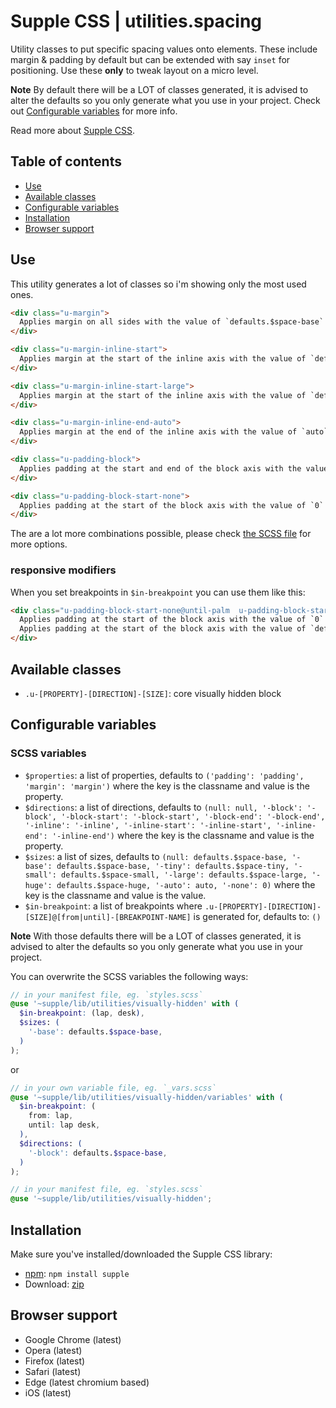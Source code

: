 # Supple CSS | utilities.spacing

Utility classes to put specific spacing values onto elements. These include margin & padding by default but can be extended with say `inset` for positioning. Use these **only** to tweak layout on a micro level.

**Note** By default there will be a LOT of classes generated, it is advised to alter the defaults so you only generate what you use in your project. Check out [Configurable variables](#configurable-variables) for more info.

Read more about [Supple CSS](https://github.com/supple-css/supple).

## Table of contents

* [Use](#use)
* [Available classes](#available-classes)
* [Configurable variables](#configurable-variables)
* [Installation](#installation)
* [Browser support](#browser-support)

## Use
This utility generates a lot of classes so i'm showing only the most used ones.

```html
<div class="u-margin">
  Applies margin on all sides with the value of `defaults.$space-base`
</div>

<div class="u-margin-inline-start">
  Applies margin at the start of the inline axis with the value of `defaults.$space-base`
</div>

<div class="u-margin-inline-start-large">
  Applies margin at the start of the inline axis with the value of `defaults.$space-large`
</div>

<div class="u-margin-inline-end-auto">
  Applies margin at the end of the inline axis with the value of `auto`
</div>

<div class="u-padding-block">
  Applies padding at the start and end of the block axis with the value of `defaults.$space-base`
</div>

<div class="u-padding-block-start-none">
  Applies padding at the start of the block axis with the value of `0`
</div>
```
The are a lot more combinations possible, please check [the SCSS file](./_index.scss) for more options.

### responsive modifiers
When you set breakpoints in `$in-breakpoint` you can use them like this:

```html
<div class="u-padding-block-start-none@until-palm  u-padding-block-start@from-desk">
  Applies padding at the start of the block axis with the value of `0` until `palm` breakpoint.
  Applies padding at the start of the block axis with the value of `defaults.$space-base` from `palm` breakpoint.
</div>
```

## Available classes

* `.u-[PROPERTY]-[DIRECTION]-[SIZE]`: core visually hidden block

## Configurable variables

### SCSS variables

* `$properties`: a list of properties, defaults to `('padding': 'padding', 'margin': 'margin')` where the key is the classname and value is the property.
* `$directions`: a list of directions, defaults to `(null: null, '-block': '-block', '-block-start': '-block-start', '-block-end': '-block-end', '-inline': '-inline', '-inline-start': '-inline-start', '-inline-end': '-inline-end')` where the key is the classname and value is the property.
* `$sizes`: a list of sizes, defaults to `(null: defaults.$space-base, '-base': defaults.$space-base, '-tiny': defaults.$space-tiny, '-small': defaults.$space-small, '-large': defaults.$space-large, '-huge': defaults.$space-huge, '-auto': auto, '-none': 0)` where the key is the classname and value is the value.
* `$in-breakpoint`: a list of breakpoints where `.u-[PROPERTY]-[DIRECTION]-[SIZE]@[from|until]-[BREAKPOINT-NAME]` is generated for, defaults to: `()`

**Note** With those defaults there will be a LOT of classes generated, it is advised to alter the defaults so you only generate what you use in your project.

You can overwrite the SCSS variables the following ways:

```scss
// in your manifest file, eg. `styles.scss`
@use '~supple/lib/utilities/visually-hidden' with (
  $in-breakpoint: (lap, desk),
  $sizes: (
    '-base': defaults.$space-base,
  )
);
```
or
```scss
// in your own variable file, eg. `_vars.scss`
@use '~supple/lib/utilities/visually-hidden/variables' with (
  $in-breakpoint: (
    from: lap,
    until: lap desk,
  ),
  $directions: (
    '-block': defaults.$space-base,
  )
);

// in your manifest file, eg. `styles.scss`
@use '~supple/lib/utilities/visually-hidden';
```


## Installation
Make sure you've installed/downloaded the Supple CSS library:

* [npm](https://www.npmjs.com/package/supple): `npm install supple`
* Download: [zip](https://github.com/supple-css/supple/releases/latest)


## Browser support

* Google Chrome (latest)
* Opera (latest)
* Firefox (latest)
* Safari (latest)
* Edge (latest chromium based)
* iOS (latest)
